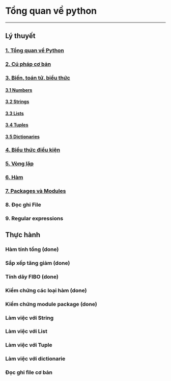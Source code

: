# Tổng quan về python
---
## Lý thuyết
### [1. Tổng quan về Python](docs/python-overview.md)
### [2. Cú pháp cơ bản](docs/python-syntax.md)
### [3. Biến, toán tử, biểu thức](docs/variables-operator.md)
#### [3.1 Numbers](docs/numbers.md)
#### [3.2 Strings](docs/string.md)
#### [3.3 Lists](docs/list.md)
#### [3.4 Tuples](docs/tuple.md)
#### [3.5 Dictionaries](docs/dictionary.md)
### [4. Biểu thức điều kiện](docs/conditional.md)
### [5. Vòng lặp](docs/loop.md)
### [6. Hàm](docs/function.md)
### [7. Packages và Modules](docs/module-package.md)
### 8. Đọc ghi File
### 9. Regular expressions

## Thực hành
### Hàm tính tổng (done)
### Sắp xếp tăng giảm (done)
### Tính dãy FIBO (done)
### Kiểm chứng các loại hàm (done)
### Kiểm chứng module package (done)
### Làm việc với String
### Làm việc với List
### Làm việc với Tuple
### Làm việc với dictionarie
### Đọc ghi file cơ bản
